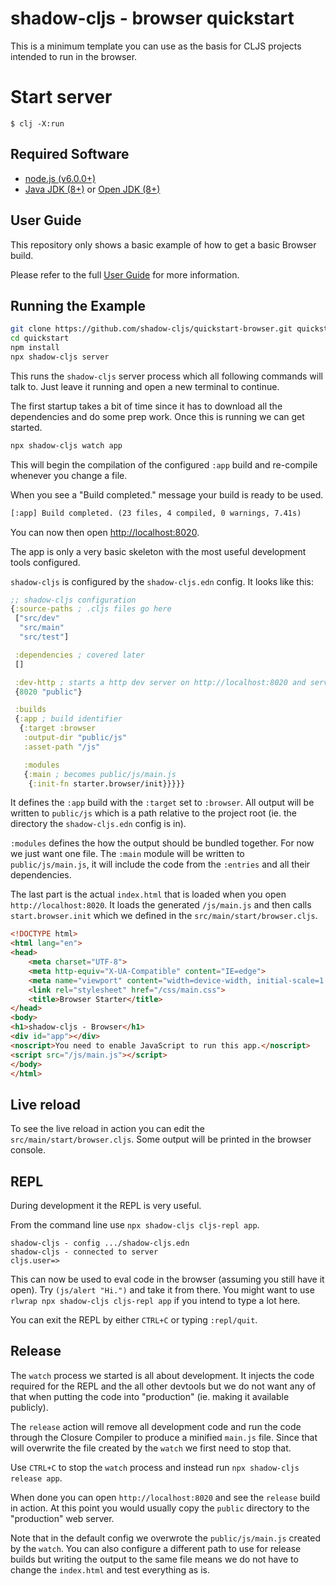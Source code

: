 # shadow-cljs - browser quickstart

This is a minimum template you can use as the basis for CLJS projects intended to run in the browser.

# Start server

    $ clj -X:run

## Required Software

- [node.js (v6.0.0+)](https://nodejs.org/en/download/)
- [Java JDK (8+)](http://www.oracle.com/technetwork/java/javase/downloads/index.html) or [Open JDK (8+)](http://jdk.java.net/10/)

## User Guide

This repository only shows a basic example of how to get a basic Browser build.

Please refer to the full [User Guide](https://shadow-cljs.github.io/docs/UsersGuide.html) for more information.


## Running the Example

```bash
git clone https://github.com/shadow-cljs/quickstart-browser.git quickstart
cd quickstart
npm install
npx shadow-cljs server
```

This runs the `shadow-cljs` server process which all following commands will talk to. Just leave it running and open a new terminal to continue.

The first startup takes a bit of time since it has to download all the dependencies and do some prep work. Once this is running we can get started.

```txt
npx shadow-cljs watch app
```

This will begin the compilation of the configured `:app` build and re-compile whenever you change a file.

When you see a "Build completed." message your build is ready to be used.

```txt
[:app] Build completed. (23 files, 4 compiled, 0 warnings, 7.41s)
```

You can now then open [http://localhost:8020](http://localhost:8020).

The app is only a very basic skeleton with the most useful development tools configured.

`shadow-cljs` is configured by the `shadow-cljs.edn` config. It looks like this:

```clojure
;; shadow-cljs configuration
{:source-paths ; .cljs files go here
 ["src/dev"
  "src/main"
  "src/test"] 

 :dependencies ; covered later
 [] 

 :dev-http ; starts a http dev server on http://localhost:8020 and serves `public`
 {8020 "public"}

 :builds
 {:app ; build identifier
  {:target :browser
   :output-dir "public/js"
   :asset-path "/js"

   :modules
   {:main ; becomes public/js/main.js
    {:init-fn starter.browser/init}}}}}

```

It defines the `:app` build with the `:target` set to `:browser`. All output will be written to `public/js` which is a path relative to the project root (ie. the directory the `shadow-cljs.edn` config is in).

`:modules` defines the how the output should be bundled together. For now we just want one file. The `:main` module will be written to `public/js/main.js`, it will include the code from the `:entries` and all their dependencies.

The last part is the actual `index.html` that is loaded when you open `http://localhost:8020`. It loads the generated `/js/main.js` and then calls `start.browser.init` which we defined in the `src/main/start/browser.cljs`.

```html
<!DOCTYPE html>
<html lang="en">
<head>
    <meta charset="UTF-8">
    <meta http-equiv="X-UA-Compatible" content="IE=edge">
    <meta name="viewport" content="width=device-width, initial-scale=1.0">
    <link rel="stylesheet" href="/css/main.css">
    <title>Browser Starter</title>
</head>
<body>
<h1>shadow-cljs - Browser</h1>
<div id="app"></div>
<noscript>You need to enable JavaScript to run this app.</noscript>
<script src="/js/main.js"></script>
</body>
</html>
```

## Live reload

To see the live reload in action you can edit the `src/main/start/browser.cljs`. Some output will be printed in the browser console.

## REPL

During development it the REPL is very useful.

From the command line use `npx shadow-cljs cljs-repl app`.

```
shadow-cljs - config .../shadow-cljs.edn
shadow-cljs - connected to server
cljs.user=>
```

This can now be used to eval code in the browser (assuming you still have it open). Try `(js/alert "Hi.")` and take it from there. You might want to use `rlwrap npx shadow-cljs cljs-repl app` if you intend to type a lot here.

You can exit the REPL by either `CTRL+C` or typing `:repl/quit`.

## Release

The `watch` process we started is all about development. It injects the code required for the REPL and the all other devtools but we do not want any of that when putting the code into "production" (ie. making it available publicly).

The `release` action will remove all development code and run the code through the Closure Compiler to produce a minified `main.js` file. Since that will overwrite the file created by the `watch` we first need to stop that.

Use `CTRL+C` to stop the `watch` process and instead run `npx shadow-cljs release app`.

When done you can open `http://localhost:8020` and see the `release` build in action. At this point you would usually copy the `public` directory to the "production" web server.

Note that in the default config we overwrote the `public/js/main.js` created by the `watch`. You can also configure a different path to use for release builds but writing the output to the same file means we do not have to change the `index.html` and test everything as is.
